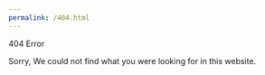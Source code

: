 ```yaml
---
permalink: /404.html
---
```


<html>
<head>
<title>
404 Error: Not Found
</title>
</head>
<body>
 <p>404 Error</p>
 <p>Sorry, We could not find what you were looking for in this website.</p>
</body>
</html>
